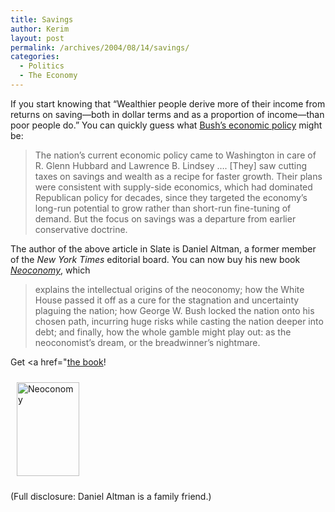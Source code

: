 ```yaml
---
title: Savings
author: Kerim
layout: post
permalink: /archives/2004/08/14/savings/
categories:
  - Politics
  - The Economy
---
```

If you start knowing that &#8220;Wealthier people derive more of their income from returns on saving—both in dollar terms and as a proportion of income—than poor people do.&#8221; You can quickly guess what <a href="http://slate.msn.com/id/2100251" onclick="_gaq.push(['_trackEvent', 'outbound-article', 'http://slate.msn.com/id/2100251', 'Bush&#8217;s economic policy']);" >Bush&#8217;s economic policy</a> might be:

> The nation&#8217;s current economic policy came to Washington in care of R. Glenn Hubbard and Lawrence B. Lindsey &#8230;. [They] saw cutting taxes on savings and wealth as a recipe for faster growth. Their plans were consistent with supply-side economics, which had dominated Republican policy for decades, since they targeted the economy&#8217;s long-run potential to grow rather than short-run fine-tuning of demand. But the focus on savings was a departure from earlier conservative doctrine.

The author of the above article in Slate is Daniel Altman, a former member of the *New York Times* editorial board. You can now buy his new book *<a href="http://www.neoconomy.net/" onclick="_gaq.push(['_trackEvent', 'outbound-article', 'http://www.neoconomy.net/', 'Neoconomy']);" >Neoconomy</a>*, which

> explains the intellectual origins of the neoconomy; how the White House passed it off as a cure for the stagnation and uncertainty plaguing the nation; how George W. Bush locked the nation onto his chosen path, incurring huge risks while casting the nation deeper into debt; and finally, how the whole gamble might play out: as the neoconomist&#8217;s dream, or the breadwinner&#8217;s nightmare.

Get <a href="<a HREF="http://www.addall.com/New/BestSeller.cgi?isbn=1586482297&#038;dispCurr=USD">the book</a>!

<a href="http://www.addall.com/New/BestSeller.cgi?isbn=1586482297&#038;dispCurr=USD" onclick="_gaq.push(['_trackEvent', 'outbound-article', 'http://www.addall.com/New/BestSeller.cgi?isbn=1586482297&dispCurr=USD', '']);" ><img src="http://test.oxus.net/images/cover.gif" height="150" width="100" hspace="10" vspace="10" alt="Neoconomy" /></a>

(Full disclosure: Daniel Altman is a family friend.)

